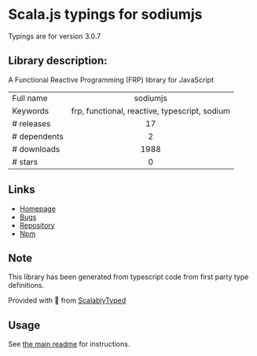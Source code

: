 
# Scala.js typings for sodiumjs

Typings are for version 3.0.7

## Library description:
A Functional Reactive Programming (FRP) library for JavaScript

|                    |                 |
| ------------------ | :-------------: |
| Full name          | sodiumjs |
| Keywords           | frp, functional, reactive, typescript, sodium |
| # releases         | 17 |
| # dependents       | 2 |
| # downloads        | 1988 |
| # stars            | 0 |

## Links
- [Homepage](https://github.com/SodiumFRP/sodium-typescript)
- [Bugs](https://github.com/SodiumFRP/sodium-typescript/issues)
- [Repository](https://github.com/SodiumFRP/sodium-typescript)
- [Npm](https://www.npmjs.com/package/sodiumjs)
    


## Note
This library has been generated from typescript code from first party type definitions.

Provided with :purple_heart: from [ScalablyTyped](https://github.com/oyvindberg/ScalablyTyped)

## Usage
See [the main readme](../../readme.md) for instructions.


